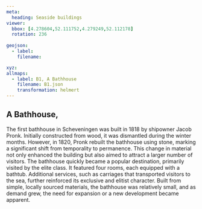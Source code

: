 ```yaml
---
meta:
  heading: Seaside buildings
viewer:
  bbox: [4.278604,52.111752,4.279249,52.112178]
  rotation: 236
  
geojson:
  - label:
    filename: 

xyz:
allmaps:
  - label: B1, A Bathhouse
    filename: B1.json
    transformation: helmert
---
```


## A Bathhouse,

The first bathhouse in Scheveningen was built in 1818 by shipowner Jacob Pronk. Initially constructed from wood, it was dismantled during the winter months. However, in 1820, Pronk rebuilt the bathhouse using stone, marking a significant shift from temporality to permanence. This change in material not only enhanced the building but also aimed to attract a larger number of visitors. The bathhouse quickly became a popular destination, primarily visited by the elite class. It featured four rooms, each equipped with a bathtub. Additional services, such as carriages that transported visitors to the sea, further reinforced its exclusive and elitist character. Built from simple, locally sourced materials, the bathhouse was relatively small, and as demand grew, the need for expansion or a new development became apparent.